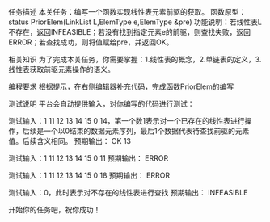 任务描述
本关任务：编写一个函数实现线性表元素前驱的获取。
函数原型：status PriorElem(LinkList L,ElemType e,ElemType &pre)
功能说明：若线性表L不存在，返回INFEASIBLE；若没有找到指定元素e的前驱，则查找失败，返回ERROR；若查找成功，则将值赋给pre，并返回OK。

相关知识
为了完成本关任务，你需要掌握：1.线性表的概念，2.单链表的定义，3.线性表获取前驱元素操作的语义。

编程要求
根据提示，在右侧编辑器补充代码，完成函数PriorElem的编写

测试说明
平台会自动提供输入，对你编写的代码进行测试：

测试输入：1 11 12 13 14 15 0 14，第一个数1表示对一个已存在的线性表进行操作，后续是一个以0结束的数据元素序列，最后1个数据代表待查找前驱的元素值。后续含义相同。
预期输出：
OK
13

测试输入：1 11 12 13 14 15 0 11
预期输出：
ERROR

测试输入：1 11 12 13 14 15 0 18
预期输出：
ERROR

测试输入：0，此时表示对不存在的线性表进行查找
预期输出：
INFEASIBLE

开始你的任务吧，祝你成功！